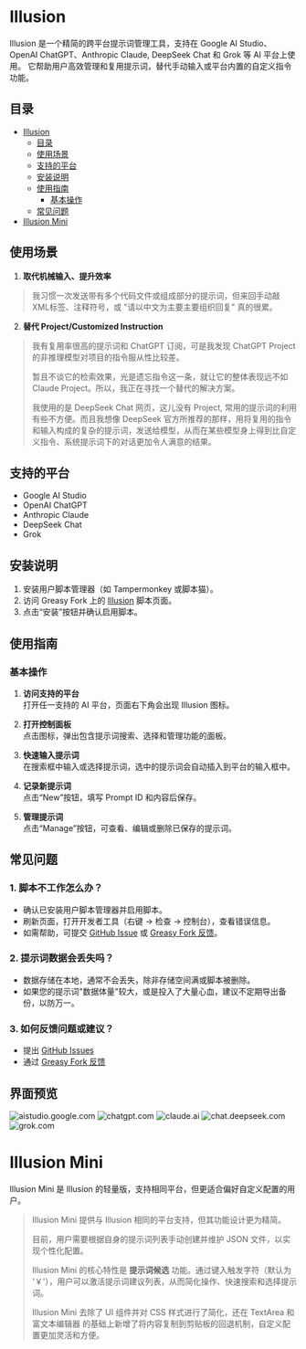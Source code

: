 # Illusion
Illusion 是一个精简的跨平台提示词管理工具，支持在 Google AI Studio、OpenAI ChatGPT、Anthropic Claude, DeepSeek Chat 和 Grok 等 AI 平台上使用。
它帮助用户高效管理和复用提示词，替代手动输入或平台内置的自定义指令功能。

## 目录
- [Illusion](#illusion)
  - [目录](#目录)
  - [使用场景](#使用场景)
  - [支持的平台](#支持的平台)
  - [安装说明](#安装说明)
  - [使用指南](#使用指南)
    - [基本操作](#基本操作)
  - [常见问题](#常见问题)
- [Illusion Mini](#illusion-mini)

## 使用场景
1. **取代机械输入、提升效率**
> 我习惯一次发送带有多个代码文件或组成部分的提示词，但来回手动敲 XML标签、注释符号，或 "请以中文为主要主要组织回复" 真的很累。

2. **替代 Project/Customized Instruction**
> 我有复用率很高的提示词和 ChatGPT 订阅，可是我发现 ChatGPT Project 的非推理模型对项目的指令服从性比较差。
>
> 暂且不谈它的检索效果，光是遗忘指令这一条，就让它的整体表现远不如 Claude Project。所以，我正在寻找一个替代的解决方案。
> 
> 我使用的是 DeepSeek Chat 网页，这儿没有 Project, 常用的提示词的利用有些不方便。而且我想像 DeepSeek 官方所推荐的那样，用将复用的指令和输入构成的复杂的提示词，发送给模型，从而在某些模型身上得到比自定义指令、系统提示词下的对话更加令人满意的结果。

## 支持的平台
- Google AI Studio
- OpenAI ChatGPT
- Anthropic Claude
- DeepSeek Chat
- Grok

## 安装说明
1. 安装用户脚本管理器（如 Tampermonkey 或脚本猫）。
2. 访问 Greasy Fork 上的 [Illusion](https://greasyfork.org/zh-CN/scripts/527451-%E5%B9%BB%E8%A7%89-illusion) 脚本页面。
3. 点击“安装”按钮并确认启用脚本。

## 使用指南
### 基本操作
1. **访问支持的平台**  
   打开任一支持的 AI 平台，页面右下角会出现 Illusion 图标。

2. **打开控制面板**  
   点击图标，弹出包含提示词搜索、选择和管理功能的面板。

3. **快速输入提示词**  
   在搜索框中输入或选择提示词，选中的提示词会自动插入到平台的输入框中。

4. **记录新提示词**  
   点击“New”按钮，填写 Prompt ID 和内容后保存。

5. **管理提示词**  
   点击“Manage”按钮，可查看、编辑或删除已保存的提示词。

## 常见问题
### 1. 脚本不工作怎么办？
- 确认已安装用户脚本管理器并启用脚本。
- 刷新页面，打开开发者工具（右键 → 检查 → 控制台），查看错误信息。
- 如需帮助，可提交 [GitHub Issue](https://github.com/cattail-mutt/Illusion/issues) 或 [Greasy Fork 反馈](https://greasyfork.org/zh-CN/scripts/527451-%E5%B9%BB%E8%A7%89-illusion/feedback)。
### 2. 提示词数据会丢失吗？
- 数据存储在本地，通常不会丢失，除非存储空间满或脚本被删除。
- 如果您的提示词"数据体量"较大，或是投入了大量心血，建议不定期导出备份，以防万一。

### 3. 如何反馈问题或建议？
- 提出 [GitHub Issues](https://github.com/cattail-mutt/Illusion/issues)
- 通过 [Greasy Fork 反馈](https://greasyfork.org/zh-CN/scripts/527451-%E5%B9%BB%E8%A7%89-illusion/feedback) 

## 界面预览
![aistudio.google.com](https://raw.githubusercontent.com/cattail-mutt/Illusion/refs/heads/main/image/example/aistudio.png)
![chatgpt.com](https://raw.githubusercontent.com/cattail-mutt/Illusion/refs/heads/main/image/example/chatgpt.png)
![claude.ai](https://raw.githubusercontent.com/cattail-mutt/Illusion/refs/heads/main/image/example/claude.png)
![chat.deepseek.com](https://raw.githubusercontent.com/cattail-mutt/Illusion/refs/heads/main/image/example/deepseek.png)
![grok.com](https://raw.githubusercontent.com/cattail-mutt/Illusion/refs/heads/main/image/example/grok.png)

# Illusion Mini
Illusion Mini 是 Illusion 的轻量版，支持相同平台，但更适合偏好自定义配置的用户。

> Illusion Mini 提供与 Illusion 相同的平台支持，但其功能设计更为精简。
> 
> 目前，用户需要根据自身的提示词列表手动创建并维护 JSON 文件，以实现个性化配置。
>
> Illusion Mini 的核心特性是 **提示词候选** 功能。通过键入触发字符（默认为 '￥'），用户可以激活提示词建议列表，从而简化操作、快速搜索和选择提示词。
>
> Illusion Mini 去除了 UI 组件并对 CSS 样式进行了简化，还在 TextArea 和 富文本编辑器 的基础上新增了将内容复制到剪贴板的回退机制，自定义配置更加灵活和方便。
